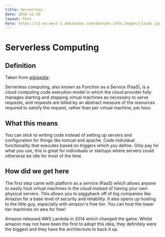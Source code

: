 ```yaml
---
title: Serverless.
date: 2016-12-28
layout: Post
hero: https://s3-eu-west-1.amazonaws.com/dannyhw.info.images/clouds.jpg
---
```


# Serverless Computing

## Definition

Taken from [wikipedia](https://en.wikipedia.org/wiki/Serverless_computing):

Serverless computing, also known as Function as a Service (FaaS), is a cloud computing
code execution model in which the cloud provider fully manages starting and stopping
virtual machines as necessary to serve requests, and requests are billed by an abstract
measure of the resources required to satisfy the request, rather than per virtual machine,
per hour.

## What this means

You can stick to writing code instead of setting up servers and configuration for things
like tomcat and apache. Code individual functionality that executes based on triggers
which you define. Only pay for what you use, this is great for individuals or startups where
servers could otherwise be idle for most of the time.

## How did we get here

The first step came with platform as a service (PaaS) which allows anyone to easily host
virtual machines in the cloud instead of having your own physical servers. This allows
you to piggyback off of big companies like Amazon for a base level of security and
reliability. It also opens up hosting to the little guy, especially with amazon's free tier.
You can host the lower tier machines on aws for free!

Amazon released AWS Lambda in 2014 which changed the game. Whilst amazon may not have been
the first to adopt this idea, they definitely were the biggest and they have the architecture
to back it up.
